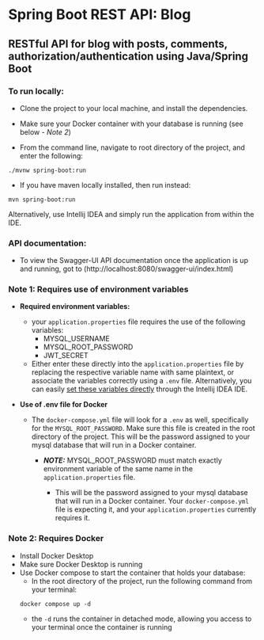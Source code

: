 # Spring Boot REST API: Blog 
RESTful API for blog with posts, comments, authorization/authentication using Java/Spring Boot
---


### To run locally: 
   - Clone the project to your local machine, and install the dependencies.

   - Make sure your Docker container with your database is running (see below - *Note 2*)

   - From the command line, navigate to root directory of the project, and enter the following:
```
./mvnw spring-boot:run
```
   - If you have maven locally installed, then run instead:
```
mvn spring-boot:run
```
Alternatively, use Intellij IDEA and simply run the application from within the IDE.

### API documentation:
   - To view the Swagger-UI API documentation once the application is up and running, got to (http://localhost:8080/swagger-ui/index.html)

### Note 1: Requires use of environment variables

  - __Required environment variables:__
     - your `application.properties` file requires the use of the following variables:
        - MYSQL_USERNAME
        - MYSQL_ROOT_PASSWORD
        - JWT_SECRET
      - Either enter these directly into the `application.properties` file by replacing the respective variable name with same plaintext, or associate the variables correctly using a `.env` file.  Alternatively, you can easily [set these variables directly](https://www.jetbrains.com/help/objc/add-environment-variables-and-program-arguments.html) through the Intellij IDEA IDE.
        
   - __Use of .env file for Docker__ 
      - The `docker-compose.yml` file will look for a `.env` as well, specifically for the `MYSQL_ROOT_PASSWORD`.  Make sure this file is created in the root directory of the project. This will be the password assigned to your mysql database that will run in a Docker container.
         - __*NOTE:*__ MYSQL_ROOT_PASSWORD must match exactly environment variable of the same name in the `application.properties` file.
           
            - This will be the password assigned to your mysql database that will run in a Docker container.  Your `docker-compose.yml` file is expecting it, and your `application.properties` currently requires it.   



### Note 2: Requires Docker
- Install Docker Desktop
- Make sure Docker Desktop is running
- Use Docker compose to start the container that holds your database:
  - In the root directory of the project, run the following command from your terminal: 
  ```
  docker compose up -d
  ```
  - the `-d` runs the container in detached mode, allowing you access to your terminal once the container is running
